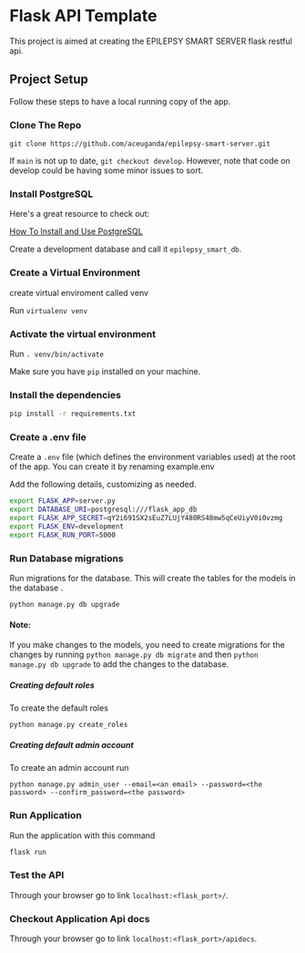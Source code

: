 # Flask API Template

This project is aimed at creating the EPILEPSY SMART SERVER flask restful api.



## Project Setup

Follow these steps to have a local running copy of the app.

### Clone The Repo

`git clone https://github.com/aceuganda/epilepsy-smart-server.git`

If `main` is not up to date, `git checkout develop`. However, note that code on develop could be having some minor issues to sort.

### Install PostgreSQL

Here's a great resource to check out:

[How To Install and Use PostgreSQL](https://www.digitalocean.com/community/tutorials/how-to-install-and-use-postgresql-on-ubuntu-18-04)

Create a development database and call it `epilepsy_smart_db`.

### Create a Virtual Environment

create virtual enviroment called venv

Run `virtualenv venv`

### Activate the virtual environment

Run `. venv/bin/activate`

Make sure you have `pip` installed on your machine.

### Install the dependencies

```bash
pip install -r requirements.txt
```

### Create a .env file

Create a `.env` file (which defines the environment variables used) at the root of the app. You can create it by renaming example.env 

Add the following details, customizing as needed.

```bash
export FLASK_APP=server.py
export DATABASE_URI=postgresql:///flask_app_db
export FLASK_APP_SECRET=qY2i691SX2sEuZ7LUjY480RS48mw5qCeUiyV0i0vzmg
export FLASK_ENV=development
export FLASK_RUN_PORT=5000
```

### Run Database migrations

Run migrations for the database. This will create the tables for the models in the database .

`python manage.py db upgrade`

#### Note:
If you make changes to the models, you need to create migrations for the changes by running `python manage.py db migrate` and then `python manage.py db upgrade` to add the changes to the database.


##### Creating default roles

To create the default roles

`python manage.py create_roles`

##### Creating default admin account

To create an admin account run

`python manage.py admin_user --email=<an email> --password=<the password> --confirm_password=<the password>`

### Run Application

Run the application with this command

```bash
flask run
```

### Test the API

Through your browser go to link `localhost:<flask_port>/`.

### Checkout Application Api docs

Through your browser go to link `localhost:<flask_port>/apidocs`.
